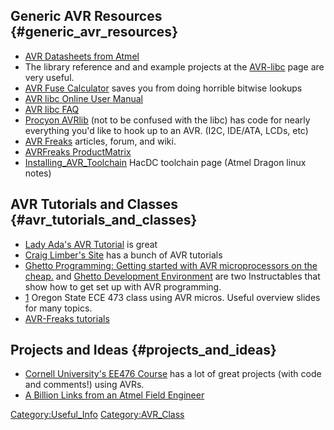 ## Generic AVR Resources {#generic_avr_resources}

-   [AVR Datasheets from
    Atmel](http://www.atmel.com/dyn/products/datasheets.asp?family_id=607)
-   The library reference and and example projects at the
    [AVR-libc](http://www.nongnu.org/avr-libc/user-manual/index.html)
    page are very useful.
-   [AVR Fuse Calculator](http://www.engbedded.com/fusecalc/) saves you
    from doing horrible bitwise lookups
-   [AVR libc Online User
    Manual](http://www.nongnu.org/avr-libc/user-manual/index.html)
-   [AVR libc FAQ](http://www.nongnu.org/avr-libc/user-manual/FAQ.html)
-   [Procyon
    AVRlib](http://www.mil.ufl.edu/~chrisarnold/components/microcontrollerBoard/AVR/avrlib/)
    (not to be confused with the libc) has code for nearly everything
    you'd like to hook up to an AVR. (I2C, IDE/ATA, LCDs, etc)
-   [AVR Freaks](http://www.avrfreaks.net/) articles, forum, and wiki.
-   [AVRFreaks
    ProductMatrix](http://www.avrfreaks.net/index.php?module=Freaks%20Devices&func=viewDev)
-   [Installing_AVR_Toolchain](Installing_AVR_Toolchain)
    HacDC toolchain page (Atmel Dragon linux notes)

## AVR Tutorials and Classes {#avr_tutorials_and_classes}

-   [Lady Ada's AVR Tutorial](http://www.ladyada.net/learn/avr/) is
    great
-   [Craig Limber's Site](http://members.shaw.ca/climber/avr.html) has a
    bunch of AVR tutorials
-   [Ghetto Programming: Getting started with AVR microprocessors on the
    cheap.](http://www.instructables.com/id/Ghetto-Programming%3a-Getting-started-with-AVR-micro/)
    and [Ghetto Development
    Environment](http://www.instructables.com/id/Ghetto-Development-Environment/)
    are two Instructables that show how to get set up with AVR
    programming.
-   [1](http://web.engr.oregonstate.edu/~traylor/ece473/lectures/)
    Oregon State ECE 473 class using AVR micros. Useful overview slides
    for many topics.
-   [AVR-Freaks
    tutorials](http://www.avrfreaks.net/index.php?name=PNphpBB2&file=viewforum&f=11)

## Projects and Ideas {#projects_and_ideas}

-   [Cornell University's EE476
    Course](http://instruct1.cit.cornell.edu/courses/ee476/FinalProjects/)
    has a lot of great projects (with code and comments!) using AVRs.
-   [A Billion Links from an Atmel Field
    Engineer](http://www.ipass.net/hammill/newavr.htm)

[Category:Useful_Info](Category:Useful_Info)
[Category:AVR_Class](Category:AVR_Class)
